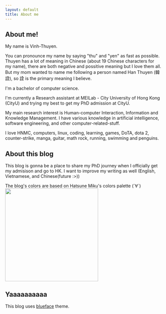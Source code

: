 ```yaml
---
layout: default
title: About me
---
```


## About me!

My name is Vinh-Thuyen. 

You can pronounce my name by saying "thu" and "yen" as fast as possible. Thuyen has a lot of meaning in Chinese (about 19 Chinese characters for my name), there are both negative and possitive meaning but I love them all. But my mom wanted to name me following a person named Han Thuyen (韓詮), so 詮 is the primary meaning I believe. 

I'm a bachelor of computer science. 

I'm currently a Research assistant at MEILab - City University of Hong Kong (CityU) and trying my best to get my PhD admission at CityU. 

My main research interest is Human-computer Interaction, Information and Knowledge Management. I have various knowledge in artificial intelligence, software engineering, and other computer-related-stuff.

I love HNMC, computers, linux, coding, learning, games, DoTA, dota 2, counter-strike, manga, guitar, math rock, running, swimming and penguins. 

## About this blog

This blog is gonna be a place to share my PhD journey when I officially get my admisison and go to HK. I want to improve my writing as well (English, Vietnamese, and Chinese(future :>))

The blog's colors are based on Hatsune Miku's colors palette (´∀`)
<img src="https://raw.githubusercontent.com/ntvthuyen/ntvthuyen.github.io/master/images/ae68810eb597fd985c923f9f93f111a8.jpg" height="300px">

## Yaaaaaaaaaa
This blog uses [blueface][github] theme.

[github]: https://github.com/tnguyen/blueface/
